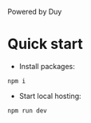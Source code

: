 Powered by Duy

# Quick start

- Install packages:

```
npm i
```

- Start local hosting:

```
npm run dev
```
